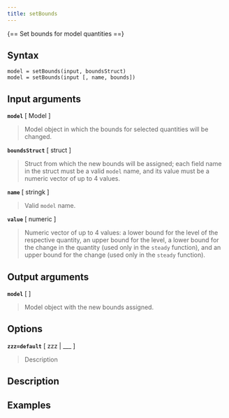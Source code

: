```yaml
---
title: setBounds
---
```


{== Set bounds for model quantities ==}


## Syntax 

    model = setBounds(input, boundsStruct)
    model = setBounds(input [, name, bounds])


## Input arguments 

 __`model`__ [ Model ]

>    Model object in which the bounds for selected quantities will be
>    changed.


 __`boundsStruct`__ [ struct ]

>    Struct from which the new bounds will be assigned; each field name in the
>    struct must be a valid `model` name, and its value must be a numeric
>    vector of up to 4 values.


 __`name`__ [ stringk ]

>    Valid `model` name.


 __`value`__ [ numeric ] 

>    Numeric vector of up to 4 values: a lower bound for the level of the
>    respective quantity, an upper bound for the level, a lower bound for
>    the change in the quantity (used only in the `steady` function), and
>    an upper bound for the change (used only in the `steady` function).



## Output arguments 

__`model`__ [ ]
> 
>    Model object with the new bounds assigned.
> 


## Options 

__`zzz=default`__ [ zzz | ___ ]
> 
> Description
> 


## Description 



## Examples

```matlab
```

